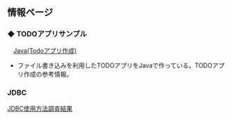 ## 情報ページ

### ◆ TODOアプリサンプル
　[Java(Todoアプリ作成)](https://joytas.net/programming/java_todo)  
* ファイル書き込みを利用したTODOアプリをJavaで作っている。TODOアプリ作成の参考情報。  

### JDBC
[JDBC使用方法調査結果]()

